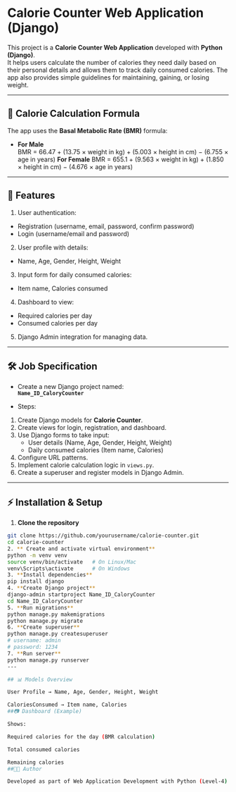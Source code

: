 # Calorie Counter Web Application (Django)

This project is a **Calorie Counter Web Application** developed with **Python (Django)**.  
It helps users calculate the number of calories they need daily based on their personal details and allows them to track daily consumed calories. The app also provides simple guidelines for maintaining, gaining, or losing weight.

---

## 🔢 Calorie Calculation Formula

The app uses the **Basal Metabolic Rate (BMR)** formula:

- **For Male**  
BMR = 66.47 + (13.75 × weight in kg) + (5.003 × height in cm) − (6.755 × age in years)
**For Female**
BMR = 655.1 + (9.563 × weight in kg) + (1.850 × height in cm) − (4.676 × age in years)

---

## 📌 Features

1. User authentication:  
 - Registration (username, email, password, confirm password)  
 - Login (username/email and password)  

2. User profile with details:  
 - Name, Age, Gender, Height, Weight  

3. Input form for daily consumed calories:  
 - Item name, Calories consumed  

4. Dashboard to view:  
 - Required calories per day  
 - Consumed calories per day  

5. Django Admin integration for managing data.

---

## 🛠️ Job Specification

- Create a new Django project named:  
**`Name_ID_CaloryCounter`**

- Steps:
1. Create Django models for **Calorie Counter**.  
2. Create views for login, registration, and dashboard.  
3. Use Django forms to take input:  
   - User details (Name, Age, Gender, Height, Weight)  
   - Daily consumed calories (Item name, Calories)  
4. Configure URL patterns.  
5. Implement calorie calculation logic in `views.py`.  
6. Create a superuser and register models in Django Admin.  

---

## ⚡ Installation & Setup

1. **Clone the repository**
 ```bash
 git clone https://github.com/yourusername/calorie-counter.git
 cd calorie-counter
2. ** Create and activate virtual environment**
python -m venv venv
source venv/bin/activate   # On Linux/Mac
venv\Scripts\activate      # On Windows
3. **Install dependencies**
pip install django
4. **Create Django project**
django-admin startproject Name_ID_CaloryCounter
cd Name_ID_CaloryCounter
5. **Run migrations**
python manage.py makemigrations
python manage.py migrate
6. **Create superuser**
python manage.py createsuperuser
# username: admin
# password: 1234
7. **Run server**
python manage.py runserver
---

## 📊 Models Overview

User Profile → Name, Age, Gender, Height, Weight

CaloriesConsumed → Item name, Calories
##📷 Dashboard (Example)

Shows:

Required calories for the day (BMR calculation)

Total consumed calories

Remaining calories
##👩‍💻 Author

Developed as part of Web Application Development with Python (Level-4) coursework.
